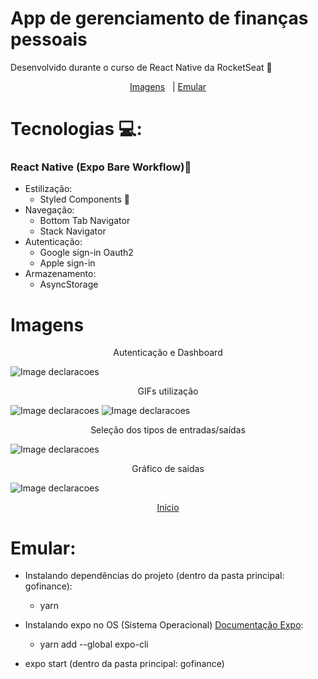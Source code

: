 # App de gerenciamento de finanças pessoais

Desenvolvido durante o curso de React Native da RocketSeat 💜

<p align="center">
  <a href="#Imagens">Imagens</a>&nbsp;&nbsp; | <a href="#Emular">Emular</a>
</p>

# Tecnologias 💻:

### React Native (Expo Bare Workflow)📱

- Estilização:
  - Styled Components 💅
- Navegação:
  - Bottom Tab Navigator
  - Stack Navigator
- Autenticação:
  - Google sign-in Oauth2
  - Apple sign-in
- Armazenamento:
  - AsyncStorage

# Imagens

<p align="center">Autenticação e Dashboard</p>

![Image declaracoes](./src/assets/home_dash.jpg)

<p align="center">GIFs utilização</p>

![Image declaracoes](./src/assets/aplicativo.gif)
![Image declaracoes](./src/assets/sem_transacoes.gif)

<p align="center">Seleção dos tipos de entradas/saídas</p>

![Image declaracoes](./src/assets/selection.jpg)

<p align="center">Gráfico de saídas</p>

![Image declaracoes](./src/assets/graph.jpg)

<p align="center">
  <a href="#Tecnologias">Início</a>
</p>

# Emular:

- Instalando dependências do projeto (dentro da pasta principal: gofinance):
  - yarn
- Instalando expo no OS (Sistema Operacional) <a href="https://docs.expo.dev/get-started/installation/">Documentação Expo</a>:

  - yarn add --global expo-cli

- expo start (dentro da pasta principal: gofinance)
